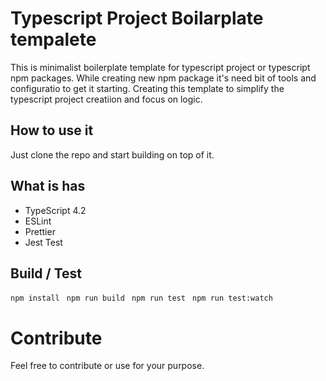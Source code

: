 # Typescript Project Boilarplate tempalete 

This is minimalist boilerplate template for typescript project or typescript npm packages. While creating new npm package it's need bit of tools and configuratio to get it starting. Creating this template to simplify the typescript project creatiion and focus on logic. 

## How to use it 

Just clone the repo and start building on top of it. 

## What is has 

 - TypeScript 4.2
 - ESLint 
 - Prettier 
 - Jest Test 
 

## Build / Test 

```npm install ```
``` npm run build ```
``` npm run test```
``` npm run test:watch```

# Contribute 

Feel free to contribute or use for your purpose.